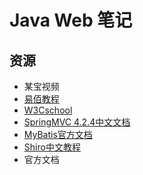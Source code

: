 # Java Web 笔记

## 资源

* 某宝视频
* [易佰教程](http://www.yiibai.com/spring_mvc/)
* [W3Cschool](http://www.w3cschool.cn/wkspring/)
* [SpringMVC 4.2.4中文文档](http://7xvpsh.com1.z0.glb.clouddn.com/)
* [MyBatis官方文档](http://www.mybatis.org/mybatis-3/zh/getting-started.html)
* [Shiro中文教程](http://wiki.jikexueyuan.com/project/shiro/)
* 官方文档
